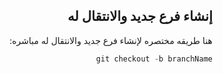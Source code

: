 <div dir = "rtl">


## إنشاء فرع جديد والانتقال له

هنا طريقه مختصره لإنشاء فرع جديد والانتقال له مباشره:
```c#
git checkout -b branchName
```
</div>
